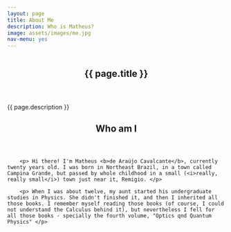 ```yaml
---
layout: page
title: About Me
description: Who is Matheus?
image: assets/images/me.jpg
nav-menu: yes
---
```


<!-- Banner -->
<!-- Note: The "styleN" class below should match that of the header element. -->
<section id="banner" class="style1">
	<div class="inner">
		<span class="image">
			<img src="{{ site.baseurl }}/{{ page.image }}" alt="" />
		</span>
		<header class="major">
			<h1>{{ page.title }}</h1>
		</header>
		<div class="content">
			<p>{{ page.description }}</p>
		</div>
	</div>
</section>

<!-- Main -->
<div id="main" class="alt">

<!-- One -->
<section id="one">
	<div class="inner">
		<header class="major">
			<h2>Who am I</h2>
		</header>
		
		<p> Hi there! I'm Matheus <b>de Araújo Cavalcante</b>, currently twenty years old. I was born in Northeast Brazil, in a town called Campina Grande, but passed by whole childhood in a small (<i>really, really small</i>) town just near it, Remigio. </p>
		
		<p> When I was about twelve, my aunt started his undergraduate studies in Physics. She didn't finished it, and then I inherited all those books. I remember myself reading those books (of course, I could not understand the Calculus behind it), but nevertheless I fell for all those books - specially the fourth volume, "Optics qnd Quantum Physics" </p>
</div>
</section>



